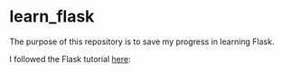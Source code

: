 # learn_flask
The purpose of this repository is to save my progress in learning Flask.

I followed the Flask tutorial [here](https://www.youtube.com/watch?v=Z1RJmh_OqeA&t=120s):
